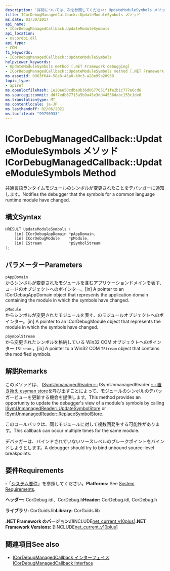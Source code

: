 ```yaml
---
description: '詳細については、次を参照してください: UpdateModuleSymbols メソッド'
title: ICorDebugManagedCallback::UpdateModuleSymbols メソッド
ms.date: 03/30/2017
api_name:
- ICorDebugManagedCallback.UpdateModuleSymbols
api_location:
- mscordbi.dll
api_type:
- COM
f1_keywords:
- ICorDebugManagedCallback::UpdateModuleSymbols
helpviewer_keywords:
- UpdateModuleSymbols method [.NET Framework debugging]
- ICorDebugManagedCallback::UpdateModuleSymbols method [.NET Framework debugging]
ms.assetid: 0863f644-58e8-45a0-b0c3-a28e99b20938
topic_type:
- apiref
ms.openlocfilehash: 1e20ee50cdbe0b36d0677051f1fe2b1c777e6cd6
ms.sourcegitcommit: ddf7edb67715a5b9a45e3dd44536dabc153c1de0
ms.translationtype: MT
ms.contentlocale: ja-JP
ms.lasthandoff: 02/06/2021
ms.locfileid: "99790933"
---
```

# <a name="icordebugmanagedcallbackupdatemodulesymbols-method"></a><span data-ttu-id="d4f22-103">ICorDebugManagedCallback::UpdateModuleSymbols メソッド</span><span class="sxs-lookup"><span data-stu-id="d4f22-103">ICorDebugManagedCallback::UpdateModuleSymbols Method</span></span>

<span data-ttu-id="d4f22-104">共通言語ランタイムモジュールのシンボルが変更されたことをデバッガーに通知します。</span><span class="sxs-lookup"><span data-stu-id="d4f22-104">Notifies the debugger that the symbols for a common language runtime module have changed.</span></span>  
  
## <a name="syntax"></a><span data-ttu-id="d4f22-105">構文</span><span class="sxs-lookup"><span data-stu-id="d4f22-105">Syntax</span></span>  
  
```cpp  
HRESULT UpdateModuleSymbols (  
    [in] ICorDebugAppDomain *pAppDomain,  
    [in] ICorDebugModule    *pModule,  
    [in] IStream            *pSymbolStream  
);  
```  
  
## <a name="parameters"></a><span data-ttu-id="d4f22-106">パラメーター</span><span class="sxs-lookup"><span data-stu-id="d4f22-106">Parameters</span></span>  

 `pAppDomain`  
 <span data-ttu-id="d4f22-107">からシンボルが変更されたモジュールを含むアプリケーションドメインを表す、コードのオブジェクトへのポインター。</span><span class="sxs-lookup"><span data-stu-id="d4f22-107">[in] A pointer to an ICorDebugAppDomain object that represents the application domain containing the module in which the symbols have changed.</span></span>  
  
 `pModule`  
 <span data-ttu-id="d4f22-108">からシンボルが変更されたモジュールを表す、のモジュールオブジェクトへのポインター。</span><span class="sxs-lookup"><span data-stu-id="d4f22-108">[in] A pointer to an ICorDebugModule object that represents the module in which the symbols have changed.</span></span>  
  
 `pSymbolStream`  
 <span data-ttu-id="d4f22-109">から変更されたシンボルを格納している Win32 COM オブジェクトへのポインター `IStream` 。</span><span class="sxs-lookup"><span data-stu-id="d4f22-109">[in] A pointer to a Win32 COM `IStream` object that contains the modified symbols.</span></span>  
  
## <a name="remarks"></a><span data-ttu-id="d4f22-110">解説</span><span class="sxs-lookup"><span data-stu-id="d4f22-110">Remarks</span></span>  

 <span data-ttu-id="d4f22-111">このメソッドは、 [ISymUnmanagedReader::::](../diagnostics/isymunmanagedreader-updatesymbolstore-method.md) ISymUnmanagedReader [:::: 置き換え esyman store](../diagnostics/isymunmanagedreader-replacesymbolstore-method.md)を呼び出すことによって、モジュールのシンボルのデバッガービューを更新する機会を提供します。</span><span class="sxs-lookup"><span data-stu-id="d4f22-111">This method provides an opportunity to update the debugger's view of a module's symbols by calling [ISymUnmanagedReader::UpdateSymbolStore](../diagnostics/isymunmanagedreader-updatesymbolstore-method.md) or [ISymUnmanagedReader::ReplaceSymbolStore](../diagnostics/isymunmanagedreader-replacesymbolstore-method.md).</span></span>  
  
 <span data-ttu-id="d4f22-112">このコールバックは、同じモジュールに対して複数回発生する可能性があります。</span><span class="sxs-lookup"><span data-stu-id="d4f22-112">This callback can occur multiple times for the same module.</span></span>  
  
 <span data-ttu-id="d4f22-113">デバッガーは、バインドされていないソースレベルのブレークポイントをバインドしようとします。</span><span class="sxs-lookup"><span data-stu-id="d4f22-113">A debugger should try to bind unbound source-level breakpoints.</span></span>  
  
## <a name="requirements"></a><span data-ttu-id="d4f22-114">要件</span><span class="sxs-lookup"><span data-stu-id="d4f22-114">Requirements</span></span>  

 <span data-ttu-id="d4f22-115">**:**「[システム要件](../../get-started/system-requirements.md)」を参照してください。</span><span class="sxs-lookup"><span data-stu-id="d4f22-115">**Platforms:** See [System Requirements](../../get-started/system-requirements.md).</span></span>  
  
 <span data-ttu-id="d4f22-116">**ヘッダー:** CorDebug.idl、CorDebug.h</span><span class="sxs-lookup"><span data-stu-id="d4f22-116">**Header:** CorDebug.idl, CorDebug.h</span></span>  
  
 <span data-ttu-id="d4f22-117">**ライブラリ:** CorGuids.lib</span><span class="sxs-lookup"><span data-stu-id="d4f22-117">**Library:** CorGuids.lib</span></span>  
  
 <span data-ttu-id="d4f22-118">**.NET Framework のバージョン:**[!INCLUDE[net_current_v10plus](../../../../includes/net-current-v10plus-md.md)]</span><span class="sxs-lookup"><span data-stu-id="d4f22-118">**.NET Framework Versions:** [!INCLUDE[net_current_v10plus](../../../../includes/net-current-v10plus-md.md)]</span></span>  
  
## <a name="see-also"></a><span data-ttu-id="d4f22-119">関連項目</span><span class="sxs-lookup"><span data-stu-id="d4f22-119">See also</span></span>

- [<span data-ttu-id="d4f22-120">ICorDebugManagedCallback インターフェイス</span><span class="sxs-lookup"><span data-stu-id="d4f22-120">ICorDebugManagedCallback Interface</span></span>](icordebugmanagedcallback-interface.md)
